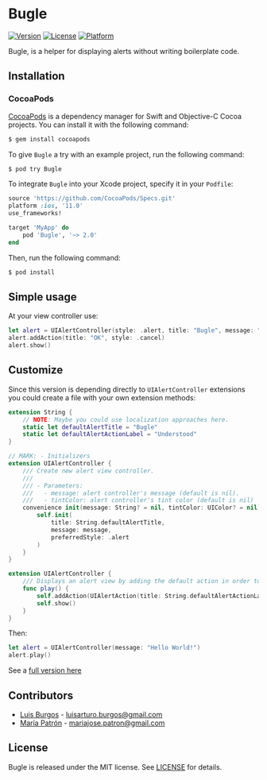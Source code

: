 # Bugle

[![Version](https://img.shields.io/cocoapods/v/Bugle.svg?style=flat)](http://cocoapods.org/pods/Bugle)
[![License](https://img.shields.io/cocoapods/l/Bugle.svg?style=flat)](http://cocoapods.org/pods/Bugle)
[![Platform](https://img.shields.io/cocoapods/p/Bugle.svg?style=flat)](http://cocoapods.org/pods/Bugle)

Bugle, is a helper for displaying alerts without writing boilerplate code.

## Installation

### CocoaPods

[CocoaPods](http://cocoapods.org) is a dependency manager for Swift and Objective-C Cocoa projects. You can install it with the following command:

```bash
$ gem install cocoapods
```

To give `Bugle` a try with an example project, run the following command:

```bash
$ pod try Bugle
```

To integrate `Bugle` into your Xcode project, specify it in your `Podfile`:

```ruby
source 'https://github.com/CocoaPods/Specs.git'
platform :ios, '11.0'
use_frameworks!

target 'MyApp' do
    pod 'Bugle', '~> 2.0'
end
```

Then, run the following command:

```bash
$ pod install
```

## Simple usage

At your view controller use:

```swift
let alert = UIAlertController(style: .alert, title: "Bugle", message: "This is an alert with title")
alert.addAction(title: "OK", style: .cancel)
alert.show()
```

## Customize

Since this version is depending directly to `UIAlertController` extensions you could create a file with your own extension methods:

```swift
extension String {
    // NOTE: Maybe you could use localization approaches here.
    static let defaultAlertTitle = "Bugle"
    static let defaultAlertActionLabel = "Understood"
}

// MARK: - Initializers
extension UIAlertController {
    /// Create new alert view controller.
    ///
    /// - Parameters:
    ///   - message: alert controller's message (default is nil).
    ///   - tintColor: alert controller's tint color (default is nil)
    convenience init(message: String? = nil, tintColor: UIColor? = nil) {
        self.init(
            title: String.defaultAlertTitle,
            message: message,
            preferredStyle: .alert
        )
    }
}

extension UIAlertController {
    /// Displays an alert view by adding the default action in order to be able to dismiss it.
    func play() {
        self.addAction(UIAlertAction(title: String.defaultAlertActionLabel, style: .default, handler: nil))
        self.show()
    }
}
```

Then:

```swift
let alert = UIAlertController(message: "Hello World!")
alert.play()
```

See a [full version here](https://github.com/yellowme/Bugle/blob/master/Bugle/Example/UIViewController%2BBridge.swift)

## Contributors

* [Luis Burgos](https://github.com/LuisBurgos/) - luisarturo.burgos@gmail.com
* [María Patrón](https://github.com/maj24/) - mariajose.patron@gmail.com

## License

Bugle is released under the MIT license. See [LICENSE](https://github.com/nmdias/DefaultsKit/blob/master/LICENSE) for details.
